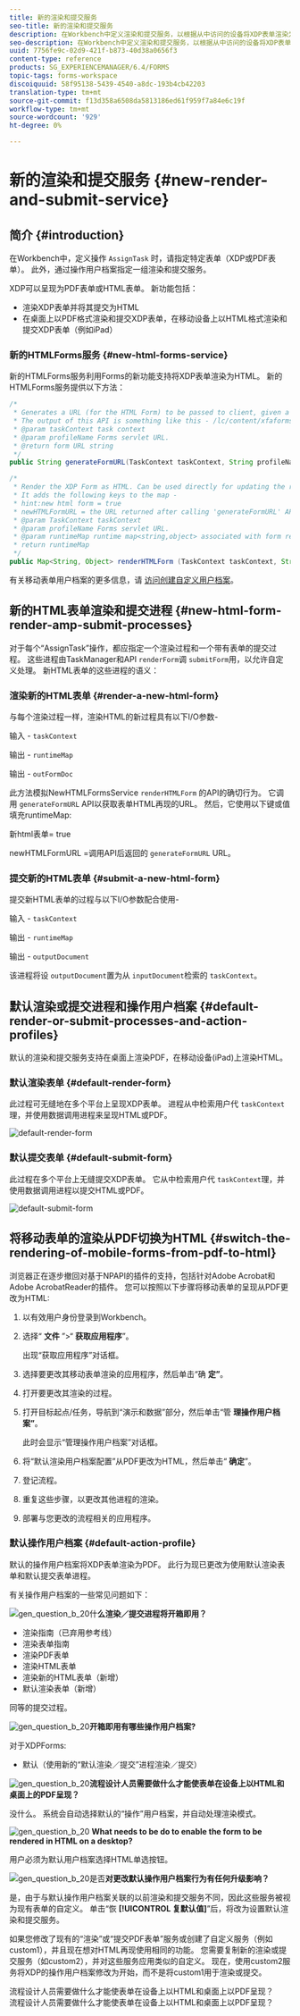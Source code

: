```yaml
---
title: 新的渲染和提交服务
seo-title: 新的渲染和提交服务
description: 在Workbench中定义渲染和提交服务，以根据从中访问的设备将XDP表单渲染为HTML或PDF。
seo-description: 在Workbench中定义渲染和提交服务，以根据从中访问的设备将XDP表单渲染为HTML或PDF。
uuid: 7756fe9c-02d9-421f-b873-40d38a0656f3
content-type: reference
products: SG_EXPERIENCEMANAGER/6.4/FORMS
topic-tags: forms-workspace
discoiquuid: 58f95138-5439-4540-a8dc-193b4cb42203
translation-type: tm+mt
source-git-commit: f13d358a6508da5813186ed61f959f7a84e6c19f
workflow-type: tm+mt
source-wordcount: '929'
ht-degree: 0%

---
```



# 新的渲染和提交服务 {#new-render-and-submit-service}

## 简介 {#introduction}

在Workbench中，定义操作 `AssignTask` 时，请指定特定表单（XDP或PDF表单）。 此外，通过操作用户档案指定一组渲染和提交服务。

XDP可以呈现为PDF表单或HTML表单。 新功能包括：

* 渲染XDP表单并将其提交为HTML
* 在桌面上以PDF格式渲染和提交XDP表单，在移动设备上以HTML格式渲染和提交XDP表单（例如iPad）

### 新的HTMLForms服务 {#new-html-forms-service}

新的HTMLForms服务利用Forms的新功能支持将XDP表单渲染为HTML。 新的HTMLForms服务提供以下方法：

```java
/*
 * Generates a URL (for the HTML Form) to be passed to client, given a TaskContext. 
 * The output of this API is something like this - /lc/content/xfaforms/profiles/default.ws.html?ContentRoot=repository://Applications/MyApplication/MyFolder&template=MyForm.xdp
 * @param taskContext task context
 * @param profileName Forms servlet URL.
 * @return form URL string
 */
public String generateFormURL(TaskContext taskContext, String profileName);

/*
 * Render the XDP Form as HTML. Can be used directly for updating the runtimeMap in render.
 * It adds the following keys to the map - 
 * hint:new html form = true
 * newHTMLFormURL = the URL returned after calling 'generateFormURL' API.
 * @param TaskContext taskContext
 * @param profileName Forms servlet URL.
 * @param runtimeMap runtime map<string,object> associated with form rendering.
 * return runtimeMap
 */
public Map<String, Object> renderHTMLForm (TaskContext taskContext, String profileName, Map<String,Object> runtimeMap);
```

有关移动表单用户档案的更多信息，请 [访问创建自定义用户档案](/help/forms/using/custom-profile.md)。

## 新的HTML表单渲染和提交进程 {#new-html-form-render-amp-submit-processes}

对于每个“AssignTask”操作，都应指定一个渲染过程和一个带有表单的提交过程。 这些进程由TaskManager和API `renderForm`调 `submitForm`用，以允许自定义处理。 新HTML表单的这些进程的语义：

### 渲染新的HTML表单 {#render-a-new-html-form}

与每个渲染过程一样，渲染HTML的新过程具有以下I/O参数-

输入 - `taskContext`

输出 - `runtimeMap`

输出 - `outFormDoc`

此方法模拟NewHTMLFormsService `renderHTMLForm` 的API的确切行为。 它调用 `generateFormURL` API以获取表单HTML再现的URL。 然后，它使用以下键或值填充runtimeMap:

新html表单= true

newHTMLFormURL =调用API后返回的 `generateFormURL` URL。

### 提交新的HTML表单 {#submit-a-new-html-form}

提交新HTML表单的过程与以下I/O参数配合使用-

输入 - `taskContext`

输出 - `runtimeMap`

输出 - `outputDocument`

该进程将设 `outputDocument`置为从 `inputDocument`检索的 `taskContext`。

## 默认渲染或提交进程和操作用户档案 {#default-render-or-submit-processes-and-action-profiles}

默认的渲染和提交服务支持在桌面上渲染PDF，在移动设备(iPad)上渲染HTML。

### 默认渲染表单 {#default-render-form}

此过程可无缝地在多个平台上呈现XDP表单。 进程从中检索用户代 `taskContext`理，并使用数据调用进程来呈现HTML或PDF。

![default-render-form](assets/default-render-form.png)

### 默认提交表单 {#default-submit-form}

此过程在多个平台上无缝提交XDP表单。 它从中检索用户代 `taskContext`理，并使用数据调用进程以提交HTML或PDF。

![default-submit-form](assets/default-submit-form.png)

## 将移动表单的渲染从PDF切换为HTML {#switch-the-rendering-of-mobile-forms-from-pdf-to-html}

浏览器正在逐步撤回对基于NPAPI的插件的支持，包括针对Adobe Acrobat和Adobe AcrobatReader的插件。 您可以按照以下步骤将移动表单的呈现从PDF更改为HTML:

1. 以有效用户身份登录到Workbench。
1. 选择“ **文件** ”>“ **获取应用程序**”。

   出现“获取应用程序”对话框。

1. 选择要更改其移动表单渲染的应用程序，然后单击“确 **定”**。
1. 打开要更改其渲染的过程。
1. 打开目标起点/任务，导航到“演示和数据”部分，然后单击“管 **理操作用户档案”**。

   此时会显示“管理操作用户档案”对话框。
1. 将“默认渲染用户档案配置”从PDF更改为HTML，然后单击“ **确定**”。
1. 登记流程。
1. 重复这些步骤，以更改其他进程的渲染。
1. 部署与您更改的流程相关的应用程序。

### 默认操作用户档案 {#default-action-profile}

默认的操作用户档案将XDP表单渲染为PDF。 此行为现已更改为使用默认渲染表单和默认提交表单进程。

有关操作用户档案的一些常见问题如下：

![gen_question_b_20什](assets/gen_question_b_20.png)**么渲染／提交进程将开箱即用？**

* 渲染指南（已弃用参考线）
* 渲染表单指南
* 渲染PDF表单
* 渲染HTML表单
* 渲染新的HTML表单（新增）
* 默认渲染表单（新增）

同等的提交过程。

![gen_question_b_20](assets/gen_question_b_20.png)**开箱即用有哪些操作用户档案?**

对于XDPForms:

* 默认（使用新的“默认渲染／提交”进程渲染／提交）

![gen_question_b_20](assets/gen_question_b_20.png)**流程设计人员需要做什么才能使表单在设备上以HTML和桌面上的PDF呈现？**

没什么。 系统会自动选择默认的“操作”用户档案，并自动处理渲染模式。

![gen_question_b_20](assets/gen_question_b_20.png) **What needs to be do to enable the form to be rendered in HTML on a desktop?**

用户必须为默认用户档案选择HTML单选按钮。

![gen_question_b_20是否](assets/gen_question_b_20.png)**对更改默认操作用户档案行为有任何升级影响？**

是，由于与默认操作用户档案关联的以前渲染和提交服务不同，因此这些服务被视为现有表单的自定义。 单击“恢 **[!UICONTROL 复默认值]**”后，将改为设置默认渲染和提交服务。

如果您修改了现有的“渲染”或“提交PDF表单”服务或创建了自定义服务（例如custom1），并且现在想对HTML再现使用相同的功能。 您需要复制新的渲染或提交服务（如custom2），并对这些服务应用类似的自定义。 现在，使用custom2服务将XDP的操作用户档案修改为开始，而不是将custom1用于渲染或提交。

流程设计人员需要做什么才能使表单在设备上以HTML和桌面上以PDF呈现？\
流程设计人员需要做什么才能使表单在设备上以HTML和桌面上以PDF呈现？
